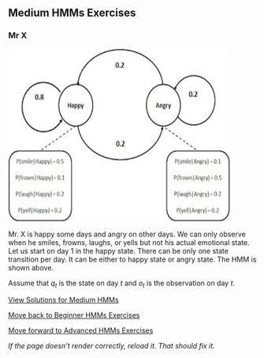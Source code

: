 ## Medium HMMs Exercises

### Mr X

<img src="https://github.com/UMdecisionsupport/DecisionSupport2023/blob/main/images/mrx.jpg" width="450" height="350">

Mr. X is happy some days and angry on other days. We can only observe when he smiles, frowns, laughs, or yells but not his actual emotional state. Let us start on day 1 in the happy state. There can be only one state transition per day. It can be either to happy state or angry state. The HMM is shown above.

Assume that $q_t$ is the state on day $t$ and $o_t$ is the observation on day $t$.

[View Solutions for Medium HMMs](https://github.com/UMdecisionsupport/DecisionSupport2023/blob/main/HMMs/Solutions/Medium_Solutions.md)

[Move back to Beginner HMMs Exercises](https://github.com/UMdecisionsupport/DecisionSupport2023/blob/main/HMMs/Beginner.md)

[Move forward to Advanced HMMs Exercises](https://github.com/UMdecisionsupport/DecisionSupport2023/blob/main/HMMs/Advanced.md)

*If the page doesn't render correctly, reload it. That should fix it.*
